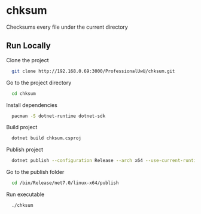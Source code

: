 # chksum

Checksums every file under the current directory

## Run Locally

Clone the project

```bash
  git clone http://192.168.0.69:3000/ProfessionalUwU/chksum.git
```

Go to the project directory

```bash
  cd chksum
```

Install dependencies

```bash
  pacman -S dotnet-runtime dotnet-sdk
```

Build project

```bash
  dotnet build chksum.csproj 
```

Publish project

```bash
  dotnet publish --configuration Release --arch x64 --use-current-runtime --self-contained 
```

Go to the publish folder
```bash
  cd /bin/Release/net7.0/linux-x64/publish
```

Run executable

```bash
  ./chksum
```